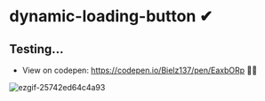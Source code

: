 # dynamic-loading-button ✔
## Testing...

- View on codepen: https://codepen.io/Bielz137/pen/EaxbORp 👨‍💻

![ezgif-25742ed64c4a93](https://github.com/user-attachments/assets/52402a32-1c4e-40d1-9b2c-8d28b8217866)
